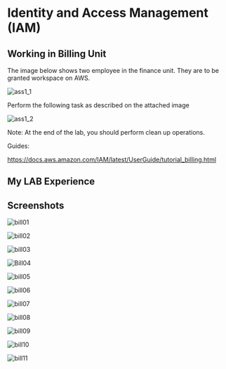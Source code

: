 # Identity and Access Management (IAM)

## Working in Billing Unit

The image below shows two employee in the finance unit. They are to be granted workspace on AWS. 

![ass1_1](/images/ass1_1.png)

Perform the following task as described on the attached image


![ass1_2](/images/ass1_2.png)


Note:
At the end of the lab, you should perform clean up operations.




Guides:

https://docs.aws.amazon.com/IAM/latest/UserGuide/tutorial_billing.html





## My LAB Experience 


## Screenshots

![bill01](https://user-images.githubusercontent.com/105374941/192485101-720ffd7e-7c0d-445c-8fcb-7cb3a0ca9df9.png)


![bill02](https://user-images.githubusercontent.com/105374941/192485154-bc01228d-fd39-4780-9851-2053a2c49b40.png)


![bill03](https://user-images.githubusercontent.com/105374941/192485199-c15cac73-a61c-4515-b4d5-a51e76ba0435.png)


![Bill04](https://user-images.githubusercontent.com/105374941/192485246-491f6d9a-37c8-4482-a597-cf5c78b28575.png)


![bill05](https://user-images.githubusercontent.com/105374941/192485292-10b42a8b-29f6-4d81-8bc2-774349fe72bd.png)

![bill06](https://user-images.githubusercontent.com/105374941/192485427-1393d900-31a9-4831-9a07-2691dc9cfefe.png)


![bill07](https://user-images.githubusercontent.com/105374941/192485451-92279568-14ee-41a4-aa14-3f9b73664efc.png)


![bill08](https://user-images.githubusercontent.com/105374941/192485492-a3ce70f0-1cad-4813-a0ff-f18a607bc59e.png)


![bill09](https://user-images.githubusercontent.com/105374941/192485531-afbf6e1c-075e-48f3-88a7-943cd299869b.png)

![bill10](https://user-images.githubusercontent.com/105374941/192485588-1fe2ae95-116a-4371-a9c1-97cf4d32899a.png)

![bill11](https://user-images.githubusercontent.com/105374941/192485616-af786f7f-e1ae-435f-92e9-3901eeed2b6e.png)

